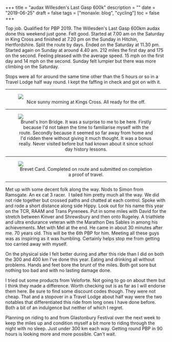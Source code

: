 +++
title = "audax  Willesden's Last Gasp 600k"
description = ""
date = "2019-06-25"
draft = false
tags = ["monaxle: blog", "cycling"]
toc = false
+++

Top job. Qualified for PBP 2019. The Willesden's Last Gasp 600km audax done this weekend just gone. Felt good. Started at 7.00 am on the Saturday in King Cross and finished at 7.20 pm on the Sunday in Hitchin, Hertfordshire. Split the route by days. Ended on the Saturday at 11.30 pm. Started again on Sunday at around 4.40 am. 212 miles the first day and 175 on the second. Feeling pleased with the average speed. 15 mph on the first day and 14 mph on the second. Sunday felt lumpier but there was more climbing on the Saturday. 

Stops were all for around the same time other than the 5 hours or so in a Travel Lodge half way round. I kept the faffing in check and got on with it. 

***
<figure style="text-align: center">
  <img style="display:block;margin:auto" src="https://i.ibb.co/rKKtKHqm/willisdens-LG.png">
  <figcaption>Nice sunny morning at Kings Cross. All ready for the off.</figcaption>
</figure>

***
<figure style="text-align: center">
  <img style="display:block;margin:auto" src="https://i.ibb.co/RkB1LRqg/willsdens-LG-Iron-Bridge.png">
  <figcaption>Brunel's Iron Bridge. It was a surprise to me to be here. Firstly because I'd not taken the time to familiarise myself with the route. Secondly because it seemed so far away from home and I'd ridden there without giving it much thought. It was a bonus really. Never visited before but had known about it since school day history lessons.</figcaption>
</figure>

***
<figure style="text-align: center">
  <img style="display:block;margin:auto" src="https://i.ibb.co/9HsfZjdS/20190622-willesdens-last-gasp-2.png">
  <figcaption>Brevet Card. Completed on route and submitted on completion a proof of travel.</figcaption>
</figure>

***


Met up with some decent folk along the way. Nods to Simon from Ramsgate. An ex cat 3 racer.  I tailed him pretty much all the way. We did not ride together but crossed paths and chatted at each control. Spoke with and rode a short distance along side Hippy. Look out for his name this year on the TCR, RAAM and Trans Pyrenees. Put in some miles with David for the stretch between Kinver and Shrewsbury and then onto Rugeley. A triathlete and ultra endurance veteran with the Marathon Des Sables in among his achievements. Met with Mel at the end. He came in about 30 minutes after me. 70 years old. This will be the 6th PBP for him. Meeting all these guys was as inspiring as it was humbling. Certainly helps stop me from getting too carried away with myself. 

On the physical side I felt better during and after this ride than I did on both the 300 and 400 km I've done this year. Eating and drinking all without problems. Hands and feet bore the brunt of the miles. Both got sore but nothing too bad and with no lasting damage done.

I tried out some products from Veloforte. Not going to go on about them but I think they made a difference. Worth checking out is as far as I will endorse them here. Be sure to find some discount codes though. They were not cheap. That and a stopover in a Travel Lodge about half way were the two notables that differentiated this ride from long ones I have done before. Both a bit of an indulgence but neither of which I regret. 

Planning on riding to and from Glastonbury Festival over the next week to keep the miles up and condition myself a bit more to riding through the night with no sleep. Just under 300 km each way. Getting round PBP in 90 hours is looking more and more possible. Can't wait.